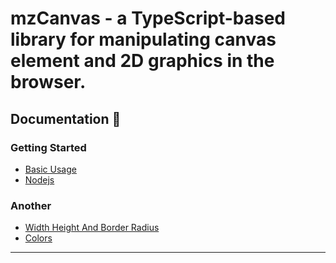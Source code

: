 # mzCanvas - a TypeScript-based library for manipulating canvas element and 2D graphics in the browser.

## Documentation 🔖
### Getting Started 
- [Basic Usage](https://canvas.mzsoft.org/pages/basic-usage.html)
- [Nodejs](https://canvas.mzsoft.org/pages/nodejs.html)
### Another 
- [Width Height And Border Radius](https://canvas.mzsoft.org/pages/width-height-and-border-radius.html)
- [Colors](https://canvas.mzsoft.org/pages/colors.html)
------------------------------





